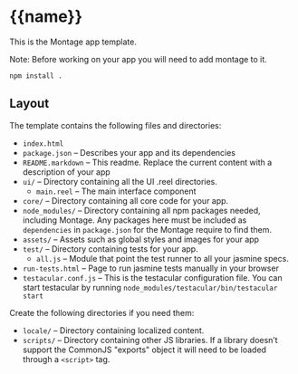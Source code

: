 {{name}}
==============

This is the Montage app template.

Note: Before working on your app you will need to add montage to it.

```
npm install .
```

Layout
------

The template contains the following files and directories:

* `index.html`
* `package.json` – Describes your app and its dependencies
* `README.markdown` – This readme. Replace the current content with a description of your app
* `ui/` – Directory containing all the UI .reel directories.
  * `main.reel` – The main interface component
* `core/` – Directory containing all core code for your app.
* `node_modules/` – Directory containing all npm packages needed, including Montage. Any packages here must be included as `dependencies` in `package.json` for the Montage require to find them.
* `assets/` – Assets such as global styles and images for your app
* `test/` – Directory containing tests for your app.
  * `all.js` – Module that point the test runner to all your jasmine specs.
* `run-tests.html` – Page to run jasmine tests manually in your browser
* `testacular.conf.js` – This is the testacular configuration file. You can start testacular by running `node_modules/testacular/bin/testacular start`

Create the following directories if you need them:

* `locale/` – Directory containing localized content.
* `scripts/` – Directory containing other JS libraries. If a library doesn’t support the CommonJS "exports" object it will need to be loaded through a `<script>` tag.